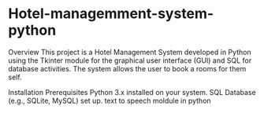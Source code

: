 # Hotel-managemment-system-python
Overview
This project is a Hotel Management System developed in Python using the Tkinter module for the graphical user interface (GUI) and SQL for database activities. The system allows the user to book a rooms for them self.

Installation Prerequisites
Python 3.x installed on your system.
SQL Database (e.g., SQLite, MySQL) set up.
text to speech moldule in python
